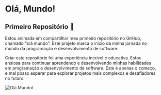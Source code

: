 # Olá, Mundo!

## Primeiro Repositório :tada:


Estou animada em compartilhar meu primeiro repositório no GitHub, chamado "olá mundo". Este projeto marca o início da minha jornada no mundo da programação e desenvolvimento de software.

Criar este repositório foi uma experiência incrível e educativa. Estou ansiosa para continuar aprendendo e desenvolvendo minhas habilidades em programação e desenvolvimento de software. Este é apenas o começo, e mal posso esperar para explorar projetos mais complexos e desafiadores no futuro.

![Olá Mundol](https://github.com/MCecilia-Andrade/Ola-Mundo/assets/174279274/5fee2049-1461-4eb8-afdc-5c6c3e416241)
